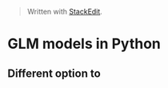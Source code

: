 
> Written with [StackEdit](https://stackedit.io/).

# GLM models in Python

## Different option to 

<!--stackedit_data:
eyJoaXN0b3J5IjpbLTE4NzM0NTAzMTNdfQ==
-->